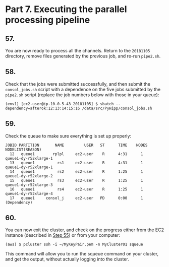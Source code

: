 # Part 7. Executing the parallel processing pipeline

## 57.
You are now ready to process all the channels. Return to the `20181105` directory, remove files generated by the previous job, and re-run `pipe2.sh`.


## 58.
Check that the jobs were submitted successfully, and then submit the `consol_jobs.sh` script with a dependence on the five jobs submitted by the `pipe2.sh` script (replace the job numbers below with those in your queue): 

```shell
(env1) [ec2-user@ip-10-0-5-43 20181105] $ sbatch --dependency=afterok:12:13:14:15:16 /data/src/PyHipp/consol_jobs.sh
```

## 59.
Check the queue to make sure everything is set up properly:

```shell
JOBID PARTITION       NAME         USER   ST      TIME    NODES NODELIST(REASON) 
  12   queue1        rplpl     ec2-user    R      4:31      1   queue1-dy-r52xlarge-1 
  13   queue1          rs1     ec2-user    R      4:31      1   queue1-dy-r52xlarge-1 
  14   queue1          rs2     ec2-user    R      1:25      1   queue1-dy-r52xlarge-2 
  15   queue1          rs3     ec2-user    R      1:25      1   queue1-dy-r52xlarge-3 
  16   queue1          rs4     ec2-user    R      1:25      1   queue1-dy-r52xlarge-4 
  17   queue1     consol_j     ec2-user   PD      0:00      1   (Dependency)
```

## 60.
You can now exit the cluster, and check on the progress either from the EC2 instance (described in [Step 55](6.md#55)) or from your computer:

```shell
(aws) $ pcluster ssh -i ~/MyKeyPair.pem -n MyCluster01 squeue
```

This command will allow you to run the squeue command on your cluster, and get the output, without actually logging into the cluster.